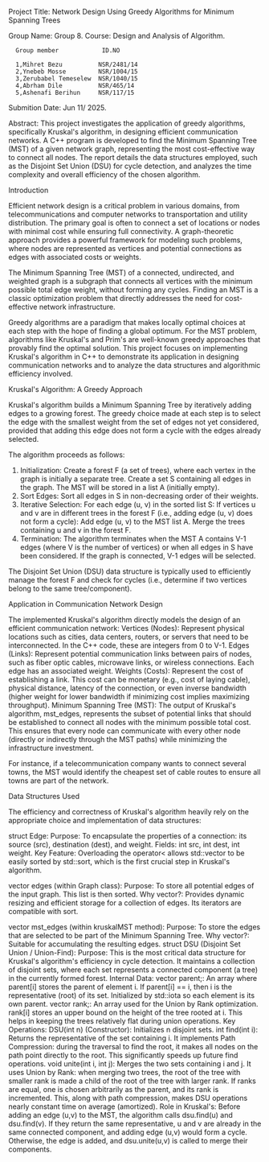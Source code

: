 Project Title: Network Design Using Greedy Algorithms for Minimum Spanning Trees

Group Name: Group 8.
Course: Design and Analysis of Algorithm.

      Group member            ID.NO
      
      1,Mihret Bezu          NSR/2481/14
      2,Ynebeb Mosse         NSR/1004/15
      3,Zerubabel Temeselew  NSR/1040/15
      4,Abrham Dile          NSR/465/14
      5,Ashenafi Berihun     NSR/117/15
      
Submition Date: Jun 11/ 2025.

Abstract:
This project investigates the application of greedy algorithms, specifically Kruskal's algorithm, in designing efficient communication networks. 
A C++ program is developed to find the Minimum Spanning Tree (MST) of a given network graph, representing the most cost-effective way to connect 
all nodes. The report details the data structures employed, such as the Disjoint Set Union (DSU) for cycle detection, and analyzes the time 
complexity and overall efficiency of the chosen algorithm.

Introduction

Efficient network design is a critical problem in various domains, from telecommunications and computer networks to transportation 
and utility distribution. The primary goal is often to connect a set of locations or nodes with minimal cost while ensuring full connectivity. 
A graph-theoretic approach provides a powerful framework for modeling such problems, where nodes are represented as vertices and potential 
connections as edges with associated costs or weights.

The Minimum Spanning Tree (MST) of a connected, undirected, and weighted graph is a subgraph that connects all vertices with the minimum 
possible total edge weight, without forming any cycles. Finding an MST is a classic optimization problem that directly addresses the need 
for cost-effective network infrastructure.

Greedy algorithms are a paradigm that makes locally optimal choices at each step with the hope of finding a global optimum. For the MST problem, 
algorithms like Kruskal's and Prim's are well-known greedy approaches that provably find the optimal solution. This project focuses on implementing 
Kruskal's algorithm in C++ to demonstrate its application in designing communication networks and to analyze the data structures and algorithmic 
efficiency involved.

Kruskal's Algorithm: A Greedy Approach

Kruskal's algorithm builds a Minimum Spanning Tree by iteratively adding edges to a growing forest. 
The greedy choice made at each step is to select the edge with the smallest weight from the set of edges not yet considered, 
provided that adding this edge does not form a cycle with the edges already selected.

The algorithm proceeds as follows:
1.  Initialization:
    Create a forest F (a set of trees), where each vertex in the graph is initially a separate tree.
    Create a set S containing all edges in the graph.
    The MST will be stored in a list A (initially empty).
2.  Sort Edges: Sort all edges in S in non-decreasing order of their weights.
3.  Iterative Selection:
    For each edge (u, v) in the sorted list S:
        If vertices u and v are in different trees in the forest F (i.e., adding edge (u, v) does not form a cycle):
            Add edge (u, v) to the MST list A.
            Merge the trees containing u and v in the forest F.
4.  Termination: The algorithm terminates when the MST A contains V-1 edges (where V is the number of vertices) or when 
all edges in S have been considered. If the graph is connected, V-1 edges will be selected.

The Disjoint Set Union (DSU) data structure is typically used to efficiently manage the forest F and check for cycles 
(i.e., determine if two vertices belong to the same tree/component).

Application in Communication Network Design

The implemented Kruskal's algorithm directly models the design of an efficient communication network:
Vertices (Nodes): Represent physical locations such as cities, data centers, routers, or servers that need to be interconnected. 
In the C++ code, these are integers from 0 to V-1.
Edges (Links): Represent potential communication links between pairs of nodes, such as fiber optic cables, microwave links, or wireless connections. 
Each edge has an associated weight.
Weights (Costs): Represent the cost of establishing a link. This cost can be monetary (e.g., cost of laying cable), physical distance, 
latency of the connection, or even inverse bandwidth (higher weight for lower bandwidth if minimizing cost implies maximizing throughput).
Minimum Spanning Tree (MST): The output of Kruskal's algorithm, mst_edges, represents the subset of potential links that should be established 
to connect all nodes with the minimum possible total cost. This ensures that every node can communicate with every other node 
(directly or indirectly through the MST paths) while minimizing the infrastructure investment.

For instance, if a telecommunication company wants to connect several towns, the MST would identify the cheapest set of cable routes 
to ensure all towns are part of the network. 

Data Structures Used

The efficiency and correctness of Kruskal's algorithm heavily rely on the appropriate choice and implementation of data structures:

struct Edge:
    Purpose: To encapsulate the properties of a connection: its source (src), destination (dest), and weight.
    Fields: int src, int dest, int weight.
    Key Feature: Overloading the operator< allows std::vector<Edge> to be easily sorted by std::sort, which is the first crucial step 
    in Kruskal's algorithm.

vector<Edge> edges (within Graph class):
    Purpose: To store all potential edges of the input graph. This list is then sorted.
    Why vector?: Provides dynamic resizing and efficient storage for a collection of edges. Its iterators are compatible with sort.

vector<Edge> mst_edges (within kruskalMST method):
    Purpose: To store the edges that are selected to be part of the Minimum Spanning Tree.
    Why vector?: Suitable for accumulating the resulting edges.
struct DSU (Disjoint Set Union / Union-Find):
    Purpose: This is the most critical data structure for Kruskal's algorithm's efficiency in cycle detection. It maintains a collection 
    of disjoint sets, where each set represents a connected component (a tree) in the currently formed forest.
    Internal Data:
        vector<int> parent;: An array where parent[i] stores the parent of element i. If parent[i] == i, then i is the representative 
        (root) of its set. Initialized by std::iota so each element is its own parent.
        vector<int> rank;: An array used for the Union by Rank optimization. rank[i] stores an upper bound on the height of the tree 
        rooted at i. This helps in keeping the trees relatively flat during union operations.
    Key Operations:
        DSU(int n) (Constructor): Initializes n disjoint sets.
        int find(int i): Returns the representative of the set containing i. It implements Path Compression: during the traversal to find the root, 
        it makes all nodes on the path point directly to the root. This significantly speeds up future find operations.
        void unite(int i, int j): Merges the two sets containing i and j. It uses Union by Rank: when merging two trees, 
        the root of the tree with smaller rank is made a child of the root of the tree with larger rank. If ranks are equal, one is chosen 
        arbitrarily as the parent, and its rank is incremented. This, along with path compression, makes DSU operations nearly constant 
        time on average (amortized).
    Role in Kruskal's: Before adding an edge (u,v) to the MST, the algorithm calls dsu.find(u) and dsu.find(v). If they return the same 
    representative, u and v are already in the same connected component, and adding edge (u,v) would form a cycle. Otherwise, the edge is added, 
    and dsu.unite(u,v) is called to merge their components.
